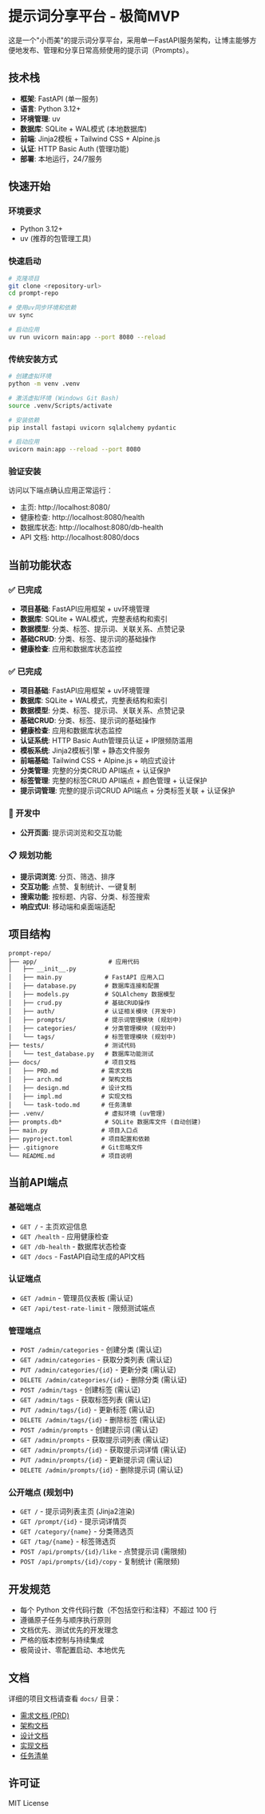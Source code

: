 # 提示词分享平台 - 极简MVP

这是一个"小而美"的提示词分享平台，采用单一FastAPI服务架构，让博主能够方便地发布、管理和分享日常高频使用的提示词（Prompts）。

## 技术栈

- **框架**: FastAPI (单一服务)
- **语言**: Python 3.12+
- **环境管理**: uv
- **数据库**: SQLite + WAL模式 (本地数据库)
- **前端**: Jinja2模板 + Tailwind CSS + Alpine.js
- **认证**: HTTP Basic Auth (管理功能)
- **部署**: 本地运行，24/7服务

## 快速开始

### 环境要求

- Python 3.12+
- uv (推荐的包管理工具)

### 快速启动

```bash
# 克隆项目
git clone <repository-url>
cd prompt-repo

# 使用uv同步环境和依赖
uv sync

# 启动应用
uv run uvicorn main:app --port 8080 --reload
```

### 传统安装方式

```bash
# 创建虚拟环境
python -m venv .venv

# 激活虚拟环境 (Windows Git Bash)
source .venv/Scripts/activate

# 安装依赖
pip install fastapi uvicorn sqlalchemy pydantic

# 启动应用
uvicorn main:app --reload --port 8080
```

### 验证安装

访问以下端点确认应用正常运行：

- 主页: http://localhost:8080/
- 健康检查: http://localhost:8080/health
- 数据库状态: http://localhost:8080/db-health
- API 文档: http://localhost:8080/docs

## 当前功能状态

### ✅ 已完成
- **项目基础**: FastAPI应用框架 + uv环境管理
- **数据库**: SQLite + WAL模式，完整表结构和索引
- **数据模型**: 分类、标签、提示词、关联关系、点赞记录
- **基础CRUD**: 分类、标签、提示词的基础操作
- **健康检查**: 应用和数据库状态监控

### ✅ 已完成
- **项目基础**: FastAPI应用框架 + uv环境管理
- **数据库**: SQLite + WAL模式，完整表结构和索引
- **数据模型**: 分类、标签、提示词、关联关系、点赞记录
- **基础CRUD**: 分类、标签、提示词的基础操作
- **健康检查**: 应用和数据库状态监控
- **认证系统**: HTTP Basic Auth管理员认证 + IP限频防滥用
- **模板系统**: Jinja2模板引擎 + 静态文件服务
- **前端基础**: Tailwind CSS + Alpine.js + 响应式设计
- **分类管理**: 完整的分类CRUD API端点 + 认证保护
- **标签管理**: 完整的标签CRUD API端点 + 颜色管理 + 认证保护
- **提示词管理**: 完整的提示词CRUD API端点 + 分类标签关联 + 认证保护

### 🚧 开发中
- **公开页面**: 提示词浏览和交互功能

### 📋 规划功能
- **提示词浏览**: 分页、筛选、排序
- **交互功能**: 点赞、复制统计、一键复制
- **搜索功能**: 按标题、内容、分类、标签搜索
- **响应式UI**: 移动端和桌面端适配

## 项目结构

```
prompt-repo/
├── app/                    # 应用代码
│   ├── __init__.py
│   ├── main.py            # FastAPI 应用入口
│   ├── database.py        # 数据库连接和配置
│   ├── models.py          # SQLAlchemy 数据模型
│   ├── crud.py            # 基础CRUD操作
│   ├── auth/              # 认证相关模块 (开发中)
│   ├── prompts/           # 提示词管理模块 (规划中)
│   ├── categories/        # 分类管理模块 (规划中)
│   └── tags/              # 标签管理模块 (规划中)
├── tests/                 # 测试代码
│   └── test_database.py   # 数据库功能测试
├── docs/                  # 项目文档
│   ├── PRD.md            # 需求文档
│   ├── arch.md           # 架构文档
│   ├── design.md         # 设计文档
│   ├── impl.md           # 实现文档
│   └── task-todo.md      # 任务清单
├── .venv/                 # 虚拟环境 (uv管理)
├── prompts.db*            # SQLite 数据库文件 (自动创建)
├── main.py               # 项目入口点
├── pyproject.toml        # 项目配置和依赖
├── .gitignore            # Git忽略文件
└── README.md             # 项目说明
```

## 当前API端点

### 基础端点
- `GET /` - 主页欢迎信息
- `GET /health` - 应用健康检查
- `GET /db-health` - 数据库状态检查
- `GET /docs` - FastAPI自动生成的API文档

### 认证端点
- `GET /admin` - 管理员仪表板 (需认证)
- `GET /api/test-rate-limit` - 限频测试端点

### 管理端点
- `POST /admin/categories` - 创建分类 (需认证)
- `GET /admin/categories` - 获取分类列表 (需认证)
- `PUT /admin/categories/{id}` - 更新分类 (需认证)
- `DELETE /admin/categories/{id}` - 删除分类 (需认证)
- `POST /admin/tags` - 创建标签 (需认证)
- `GET /admin/tags` - 获取标签列表 (需认证)
- `PUT /admin/tags/{id}` - 更新标签 (需认证)
- `DELETE /admin/tags/{id}` - 删除标签 (需认证)
- `POST /admin/prompts` - 创建提示词 (需认证)
- `GET /admin/prompts` - 获取提示词列表 (需认证)
- `GET /admin/prompts/{id}` - 获取提示词详情 (需认证)
- `PUT /admin/prompts/{id}` - 更新提示词 (需认证)
- `DELETE /admin/prompts/{id}` - 删除提示词 (需认证)

### 公开端点 (规划中)
- `GET /` - 提示词列表主页 (Jinja2渲染)
- `GET /prompt/{id}` - 提示词详情页
- `GET /category/{name}` - 分类筛选页
- `GET /tag/{name}` - 标签筛选页
- `POST /api/prompts/{id}/like` - 点赞提示词 (需限频)
- `POST /api/prompts/{id}/copy` - 复制统计 (需限频)

## 开发规范

- 每个 Python 文件代码行数（不包括空行和注释）不超过 100 行
- 遵循原子任务与顺序执行原则
- 文档优先、测试优先的开发理念
- 严格的版本控制与持续集成
- 极简设计、零配置启动、本地优先

## 文档

详细的项目文档请查看 `docs/` 目录：

- [需求文档 (PRD)](docs/PRD.md)
- [架构文档](docs/arch.md)
- [设计文档](docs/design.md)
- [实现文档](docs/impl.md)
- [任务清单](docs/task-todo.md)

## 许可证

MIT License 